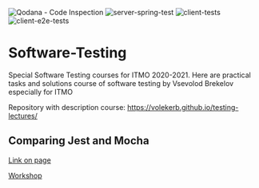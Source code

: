 ![Qodana - Code Inspection](https://github.com/niki999922/Software-Testing/workflows/Qodana%20-%20Code%20Inspection/badge.svg?branch=master)
![server-spring-test](https://github.com/niki999922/Software-Testing/workflows/server-spring-test/badge.svg?branch=master)
![client-tests](https://github.com/niki999922/Software-Testing/workflows/client-tests/badge.svg?branch=master)
![client-e2e-tests](https://github.com/niki999922/Software-Testing/workflows/client-e2e-tests/badge.svg?branch=master)
# Software-Testing
Special Software Testing courses for ITMO 2020-2021. Here are practical tasks and solutions course of software testing by Vsevolod Brekelov especially for ITMO

Repository with description course: https://volekerb.github.io/testing-lectures/


## Comparing Jest and Mocha
[Link on page](https://niki999922.github.io/index.html)

[Workshop](https://gitlab.com/users/niki999922/projects)
